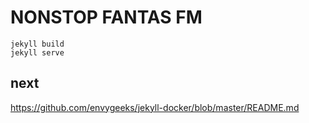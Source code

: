 # NONSTOP FANTAS FM

```
jekyll build
jekyll serve
```

## next
https://github.com/envygeeks/jekyll-docker/blob/master/README.md